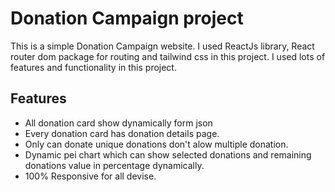 
# Donation Campaign project

This is a simple Donation Campaign website. I used ReactJs library, React router dom package for routing and tailwind css in this project. I used lots of features and functionality in this project.


## Features

- All donation card show dynamically form json
- Every donation card has donation details page.
- Only can donate unique donations don't alow multiple donation.
- Dynamic pei chart which can show selected donations and remaining donations value in percentage dynamically.
- 100% Responsive for all devise.


